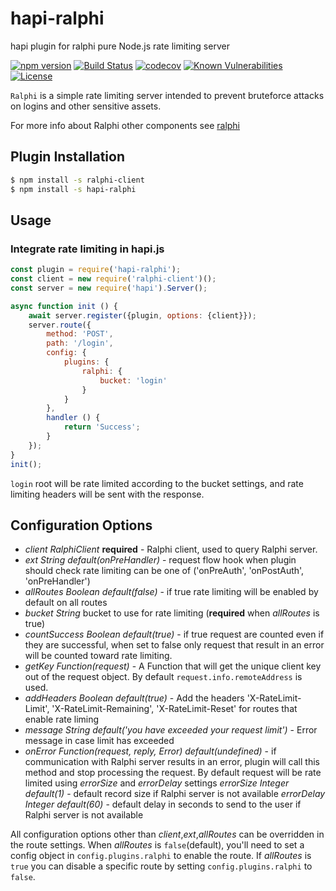 # hapi-ralphi
hapi plugin for ralphi pure Node.js rate limiting server

[![npm version](https://img.shields.io/npm/v/hapi-ralphi.svg)](https://www.npmjs.com/package/hapi-ralphi)
[![Build Status](https://travis-ci.org/yonjah/ralphi.svg?branch=master)](https://travis-ci.org/yonjah/ralphi)
[![codecov](https://codecov.io/gh/yonjah/ralphi/branch/master/graph/badge.svg)](https://codecov.io/gh/yonjah/ralphi)
[![Known Vulnerabilities](https://snyk.io/test/npm/hapi-ralphi/badge.svg)](https://snyk.io/test/npm/hapi-ralphi)
[![License](https://img.shields.io/npm/l/ralphi.svg?maxAge=2592000?style=plastic)](https://github.com/yonjah/ralphi/blob/master/LICENSE)

`Ralphi` is a simple rate limiting server intended to prevent bruteforce attacks on logins and other sensitive assets.

For more info about Ralphi other components see [ralphi](../README.md)

## Plugin Installation

```bash
$ npm install -s ralphi-client
$ npm install -s hapi-ralphi
```

## Usage 

### Integrate rate limiting in hapi.js
<!-- eslint-disable strict,no-unused-vars,no-new-require,no-console -->

```js
const plugin = require('hapi-ralphi');
const client = new require('ralphi-client')();
const server = new require('hapi').Server();

async function init () {
    await server.register({plugin, options: {client}});
    server.route({
        method: 'POST',
        path: '/login',
        config: {
            plugins: {
                ralphi: {
                    bucket: 'login'
                }
            }
        },
        handler () {
            return 'Success';
        }
    });
}
init();
```

`login` root will be rate limited according to the bucket settings, and rate limiting headers will be sent with the response.

## Configuration Options
- _client RalphiClient_ **required** - Ralphi client, used to query Ralphi server.
- _ext String default(onPreHandler)_ - request flow hook when plugin should check rate limiting can be one of ('onPreAuth', 'onPostAuth', 'onPreHandler')
- _allRoutes Boolean default(false)_ - if true rate limiting will be enabled by default on all routes
- _bucket String_ bucket to use for rate limiting (**required** when _allRoutes_ is true)
- _countSuccess Boolean default(true)_ - if true request are counted even if they are successful, when set to false only request that result in an error will be counted toward rate limiting.
- _getKey Function(request)_ - A Function that will get the unique client key out of the request object. By default `request.info.remoteAddress` is used.
- _addHeaders Boolean default(true)_ - Add the headers 'X-RateLimit-Limit', 'X-RateLimit-Remaining', 'X-RateLimit-Reset' for routes that enable rate liming
- _message String default('you have exceeded your request limit')_ - Error message in case limit has exceeded
- _onError Function(request, reply, Error) default(undefined)_ - if communication with Ralphi server results in an error, plugin will call this method and stop processing the request. By default request will be rate limited using _errorSize_ and _errorDelay_ settings
_errorSize Integer default(1)_ - default record size if Ralphi server is not available
_errorDelay Integer default(60)_ - default delay in seconds to send to the user if Ralphi server is not available

All configuration options other than _client_,_ext_,_allRoutes_ can be overridden in the route settings. When _allRoutes_ is `false`(default), you'll need to set a config object in `config.plugins.ralphi` to enable the route. If _allRoutes_ is  `true` you can disable a specific route by setting `config.plugins.ralphi` to `false`.
